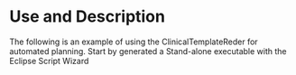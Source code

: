# Use and Description
The following is an example of using the ClinicalTemplateReder for automated planning. 
Start by generated a Stand-alone executable with the Eclipse Script Wizard
